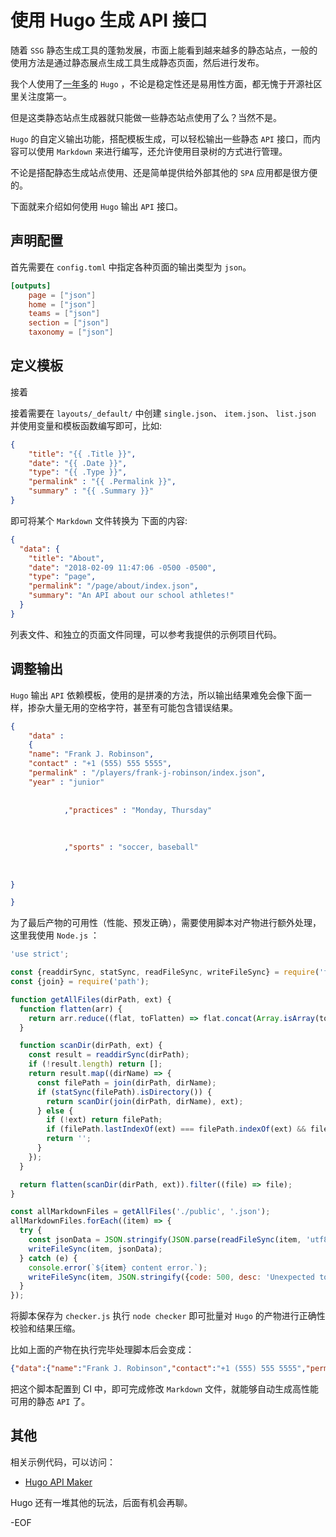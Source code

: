 # 使用 Hugo 生成 API 接口

随着 `SSG` 静态生成工具的蓬勃发展，市面上能看到越来越多的静态站点，一般的使用方法是通过静态展点生成工具生成静态页面，然后进行发布。

我个人使用了[一年多](https://soulteary.com/about-site/)的 `Hugo` ，不论是稳定性还是易用性方面，都无愧于开源社区里关注度第一。

但是这类静态站点生成器就只能做一些静态站点使用了么？当然不是。

`Hugo` 的自定义输出功能，搭配模板生成，可以轻松输出一些静态 `API` 接口，而内容可以使用 `Markdown` 来进行编写，还允许使用目录树的方式进行管理。

不论是搭配静态生成站点使用、还是简单提供给外部其他的 `SPA` 应用都是很方便的。

下面就来介绍如何使用 `Hugo` 输出 `API` 接口。

## 声明配置

首先需要在 `config.toml` 中指定各种页面的输出类型为 `json`。

```toml
[outputs]
    page = ["json"]
    home = ["json"]
    teams = ["json"]
    section = ["json"]
    taxonomy = ["json"]
```

## 定义模板

接着

接着需要在  `layouts/_default/` 中创建 `single.json`、 `item.json`、 `list.json` 并使用变量和模板函数编写即可，比如:

```json
{
    "title": "{{ .Title }}",
    "date": "{{ .Date }}",
    "type": "{{ .Type }}",
    "permalink" : "{{ .Permalink }}",
    "summary" : "{{ .Summary }}"
}
``` 

即可将某个 `Markdown` 文件转换为 下面的内容:

```json
{
  "data": {
    "title": "About",
    "date": "2018-02-09 11:47:06 -0500 -0500",
    "type": "page",
    "permalink": "/page/about/index.json",
    "summary": "An API about our school athletes!"
  }
}
```

列表文件、和独立的页面文件同理，可以参考我提供的示例项目代码。

## 调整输出

`Hugo` 输出 `API` 依赖模板，使用的是拼凑的方法，所以输出结果难免会像下面一样，掺杂大量无用的空格字符，甚至有可能包含错误结果。

```json
{
	"data" : 
	{
    "name": "Frank J. Robinson",
    "contact" : "+1 (555) 555 5555",
    "permalink" : "/players/frank-j-robinson/index.json",
    "year" : "junior"
    
    	
    		,"practices" : "Monday, Thursday"
    	
    
    	
    		,"sports" : "soccer, baseball"
    	
    
   	
}

}
```

为了最后产物的可用性（性能、预发正确），需要使用脚本对产物进行额外处理，这里我使用 `Node.js` ：

```js
'use strict';

const {readdirSync, statSync, readFileSync, writeFileSync} = require('fs');
const {join} = require('path');

function getAllFiles(dirPath, ext) {
  function flatten(arr) {
    return arr.reduce((flat, toFlatten) => flat.concat(Array.isArray(toFlatten) ? flatten(toFlatten) : toFlatten), []);
  }

  function scanDir(dirPath, ext) {
    const result = readdirSync(dirPath);
    if (!result.length) return [];
    return result.map((dirName) => {
      const filePath = join(dirPath, dirName);
      if (statSync(filePath).isDirectory()) {
        return scanDir(join(dirPath, dirName), ext);
      } else {
        if (!ext) return filePath;
        if (filePath.lastIndexOf(ext) === filePath.indexOf(ext) && filePath.indexOf(ext) > -1) return filePath;
        return '';
      }
    });
  }

  return flatten(scanDir(dirPath, ext)).filter((file) => file);
}

const allMarkdownFiles = getAllFiles('./public', '.json');
allMarkdownFiles.forEach((item) => {
  try {
    const jsonData = JSON.stringify(JSON.parse(readFileSync(item, 'utf8')));
    writeFileSync(item, jsonData);
  } catch (e) {
    console.error(`${item} content error.`);
    writeFileSync(item, JSON.stringify({code: 500, desc: 'Unexpected token'}));
  }
});
```

将脚本保存为 `checker.js` 执行 `node checker` 即可批量对 `Hugo` 的产物进行正确性校验和结果压缩。

比如上面的产物在执行完毕处理脚本后会变成：

```json
{"data":{"name":"Frank J. Robinson","contact":"+1 (555) 555 5555","permalink":"/players/frank-j-robinson/index.json","year":"junior","practices":"Monday, Thursday","sports":"soccer, baseball"}}
```

把这个脚本配置到 CI 中，即可完成修改 `Markdown` 文件，就能够自动生成高性能可用的静态 `API` 了。

## 其他

相关示例代码，可以访问：

- [Hugo API Maker](https://github.com/soulteary/hugo-api-maker)

Hugo 还有一堆其他的玩法，后面有机会再聊。

-EOF